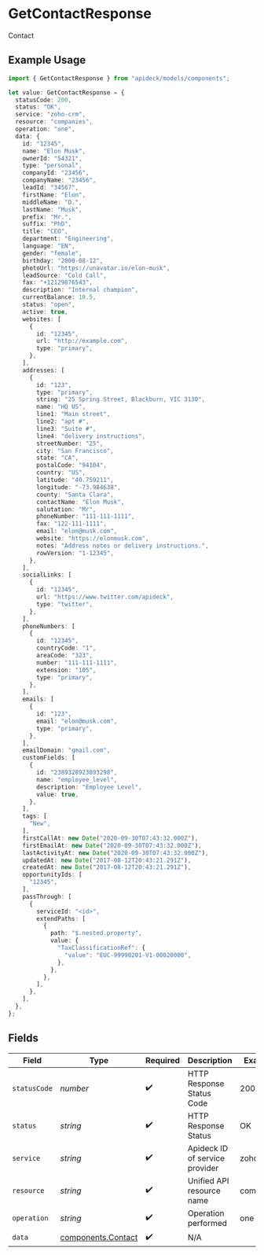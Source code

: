 # GetContactResponse

Contact

## Example Usage

```typescript
import { GetContactResponse } from "apideck/models/components";

let value: GetContactResponse = {
  statusCode: 200,
  status: "OK",
  service: "zoho-crm",
  resource: "companies",
  operation: "one",
  data: {
    id: "12345",
    name: "Elon Musk",
    ownerId: "54321",
    type: "personal",
    companyId: "23456",
    companyName: "23456",
    leadId: "34567",
    firstName: "Elon",
    middleName: "D.",
    lastName: "Musk",
    prefix: "Mr.",
    suffix: "PhD",
    title: "CEO",
    department: "Engineering",
    language: "EN",
    gender: "female",
    birthday: "2000-08-12",
    photoUrl: "https://unavatar.io/elon-musk",
    leadSource: "Cold Call",
    fax: "+12129876543",
    description: "Internal champion",
    currentBalance: 10.5,
    status: "open",
    active: true,
    websites: [
      {
        id: "12345",
        url: "http://example.com",
        type: "primary",
      },
    ],
    addresses: [
      {
        id: "123",
        type: "primary",
        string: "25 Spring Street, Blackburn, VIC 3130",
        name: "HQ US",
        line1: "Main street",
        line2: "apt #",
        line3: "Suite #",
        line4: "delivery instructions",
        streetNumber: "25",
        city: "San Francisco",
        state: "CA",
        postalCode: "94104",
        country: "US",
        latitude: "40.759211",
        longitude: "-73.984638",
        county: "Santa Clara",
        contactName: "Elon Musk",
        salutation: "Mr",
        phoneNumber: "111-111-1111",
        fax: "122-111-1111",
        email: "elon@musk.com",
        website: "https://elonmusk.com",
        notes: "Address notes or delivery instructions.",
        rowVersion: "1-12345",
      },
    ],
    socialLinks: [
      {
        id: "12345",
        url: "https://www.twitter.com/apideck",
        type: "twitter",
      },
    ],
    phoneNumbers: [
      {
        id: "12345",
        countryCode: "1",
        areaCode: "323",
        number: "111-111-1111",
        extension: "105",
        type: "primary",
      },
    ],
    emails: [
      {
        id: "123",
        email: "elon@musk.com",
        type: "primary",
      },
    ],
    emailDomain: "gmail.com",
    customFields: [
      {
        id: "2389328923893298",
        name: "employee_level",
        description: "Employee Level",
        value: true,
      },
    ],
    tags: [
      "New",
    ],
    firstCallAt: new Date("2020-09-30T07:43:32.000Z"),
    firstEmailAt: new Date("2020-09-30T07:43:32.000Z"),
    lastActivityAt: new Date("2020-09-30T07:43:32.000Z"),
    updatedAt: new Date("2017-08-12T20:43:21.291Z"),
    createdAt: new Date("2017-08-12T20:43:21.291Z"),
    opportunityIds: [
      "12345",
    ],
    passThrough: [
      {
        serviceId: "<id>",
        extendPaths: [
          {
            path: "$.nested.property",
            value: {
              "TaxClassificationRef": {
                "value": "EUC-99990201-V1-00020000",
              },
            },
          },
        ],
      },
    ],
  },
};
```

## Fields

| Field                                                    | Type                                                     | Required                                                 | Description                                              | Example                                                  |
| -------------------------------------------------------- | -------------------------------------------------------- | -------------------------------------------------------- | -------------------------------------------------------- | -------------------------------------------------------- |
| `statusCode`                                             | *number*                                                 | :heavy_check_mark:                                       | HTTP Response Status Code                                | 200                                                      |
| `status`                                                 | *string*                                                 | :heavy_check_mark:                                       | HTTP Response Status                                     | OK                                                       |
| `service`                                                | *string*                                                 | :heavy_check_mark:                                       | Apideck ID of service provider                           | zoho-crm                                                 |
| `resource`                                               | *string*                                                 | :heavy_check_mark:                                       | Unified API resource name                                | companies                                                |
| `operation`                                              | *string*                                                 | :heavy_check_mark:                                       | Operation performed                                      | one                                                      |
| `data`                                                   | [components.Contact](../../models/components/contact.md) | :heavy_check_mark:                                       | N/A                                                      |                                                          |